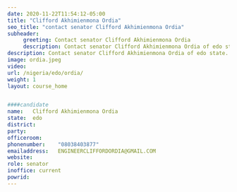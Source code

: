 ```yaml
---
date: 2020-11-22T11:54:12-05:00
title: "Clifford Akhimienmona Ordia"
seo_title: "contact senator Clifford Akhimienmona Ordia"
subheader:
     greeting: Contact senator Clifford Akhimienmona Ordia 
     description: Contact senator Clifford Akhimienmona Ordia of edo state. Contact information for Clifford Akhimienmona Ordia includes email address, phone number, and mailing address.
description: Contact senator Clifford Akhimienmona Ordia of edo state. Contact information for Clifford Akhimienmona Ordia includes email address, phone number, and mailing address.
image: ordia.jpeg
video: 
url: /nigeria/edo/ordia/
weight: 1
layout: course_home


####candidate
name:	Clifford Akhimienmona Ordia
state:	edo
district: 
party:	
officeroom:	
phonenumber:	"08038403877"
emailaddress:	ENGINEERCLIFFORDORDIA@GMAIL.COM
website:	
role: senator
inoffice: current
powrid: 
---
```


